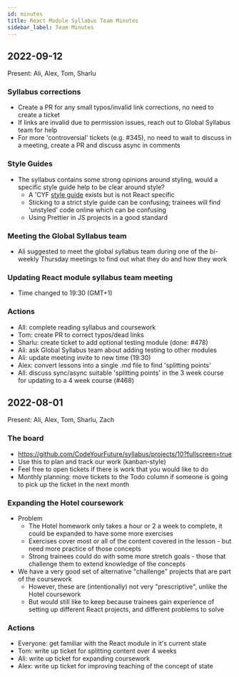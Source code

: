```yaml
---
id: minutes
title: React Module Syllabus Team Minutes
sidebar_label: Team Minutes
---
```


## 2022-09-12

Present: Ali, Alex, Tom, Sharlu

### Syllabus corrections

- Create a PR for any small typos/invalid link corrections, no need to create a ticket
- If links are invalid due to permission issues, reach out to Global Syllabus team for help
- For more 'controversial' tickets (e.g. #345), no need to wait to discuss in a meeting, create a PR and discuss async in comments

### Style Guides

- The syllabus contains some strong opinions around styling, would a specific style guide help to be clear around style?
  - A 'CYF [style guide](https://github.com/CodeYourFuture/syllabus/blob/master/docs/guides/code-style-guide.md) exists but is not React specific
  - Sticking to a strict style guide can be confusing; trainees will find 'unstyled' code online which can be confusing
  - Using Prettier in JS projects in a good standard

### Meeting the Global Syllabus team

- Ali suggested to meet the global syllabus team during one of the bi-weekly Thursday meetings to find out what they do and how they work

### Updating React module syllabus team meeting

- Time changed to 19:30 (GMT+1)

### Actions

- All: complete reading syllabus and coursework
- Tom: create PR to correct typos/dead links
- Sharlu: create ticket to add optional testing module (done: #478)
- Ali: ask Global Syllabus team about adding testing to other modules
- Ali: update meeting invite to new time (19:30)
- Alex: convert lessons into a single .md file to find 'splitting points'
- All: discuss sync/async suitable 'splitting points' in the 3 week course for updating to a 4 week course (#468)



## 2022-08-01

Present: Ali, Alex, Tom, Sharlu, Zach

### The board

- https://github.com/CodeYourFuture/syllabus/projects/10?fullscreen=true
- Use this to plan and track our work (kanban-style)
- Feel free to open tickets if there is work that you would like to do
- Monthly planning: move tickets to the Todo column if someone is going to pick up the ticket in the next month

### Expanding the Hotel coursework

- Problem
  - The Hotel homework only takes a hour or 2 a week to complete, it could be expanded to have some more exercises
  - Exercises cover most or all of the content covered in the lesson - but need more practice of those concepts
  - Strong trainees could do with some more stretch goals - those that challenge them to extend knowledge of the concepts
- We have a very good set of alternative "challenge" projects that are part of the coursework
  - However, these are (intentionally) not very "prescriptive", unlike the Hotel coursework
  - But would still like to keep because trainees gain experience of setting up different React projects, and different problems to solve

### Actions

- Everyone: get familiar with the React module in it's current state
- Tom: write up ticket for splitting content over 4 weeks
- Ali: write up ticket for expanding coursework
- Alex: write up ticket for improving teaching of the concept of state
